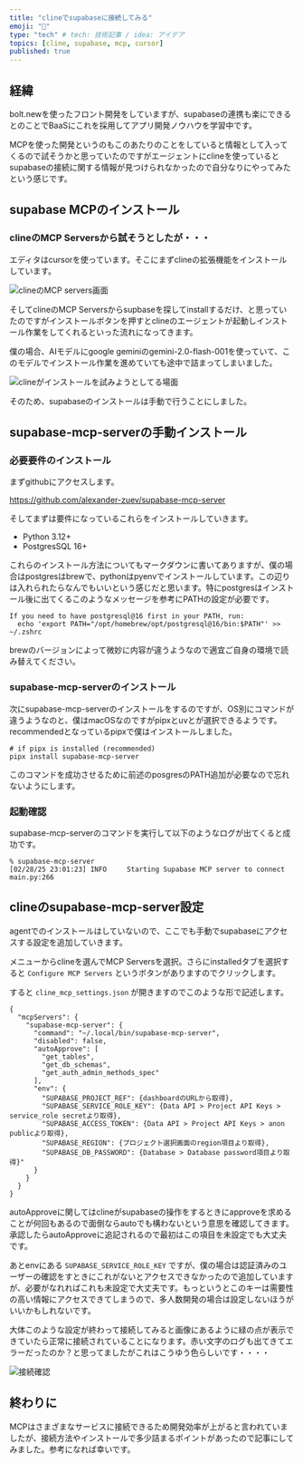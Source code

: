 ```yaml
---
title: "clineでsupabaseに接続してみる"
emoji: "📌"
type: "tech" # tech: 技術記事 / idea: アイデア
topics: [cline, supabase, mcp, cursor]
published: true
---
```


## 経緯
bolt.newを使ったフロント開発をしていますが、supabaseの連携も楽にできるとのことでBaaSにこれを採用してアプリ開発ノウハウを学習中です。

MCPを使った開発というのもこのあたりのことをしていると情報として入ってくるので試そうかと思っていたのですがエージェントにclineを使っているとsupabaseの接続に関する情報が見つけられなかったので自分なりにやってみたという感じです。

## supabase MCPのインストール
### clineのMCP Serversから試そうとしたが・・・
エディタはcursorを使っています。そこにまずclineの拡張機能をインストールしています。

![clineのMCP servers画面](https://storage.googleapis.com/zenn-user-upload/604854455f61-20250301.png)

そしてclineのMCP Serversからsupbaseを探してinstallするだけ、と思っていたのですがインストールボタンを押すとclineのエージェントが起動しインストール作業をしてくれるといった流れになってきます。

僕の場合、AIモデルにgoogle geminiのgemini-2.0-flash-001を使っていて、このモデルでインストール作業を進めていても途中で詰まってしまいました。

![clineがインストールを試みようとしてる場面](https://storage.googleapis.com/zenn-user-upload/1e901da825be-20250301.png)

そのため、supabaseのインストールは手動で行うことにしました。

## supabase-mcp-serverの手動インストール
### 必要要件のインストール
まずgithubにアクセスします。

https://github.com/alexander-zuev/supabase-mcp-server

そしてまずは要件になっているこれらをインストールしていきます。
- Python 3.12+
- PostgresSQL 16+

これらのインストール方法についてもマークダウンに書いてありますが、僕の場合はpostgresはbrewで、pythonはpyenvでインストールしています。この辺りは入れられたらなんでもいいという感じだと思います。特にpostgresはインストール後に出てくるこのようなメッセージを参考にPATHの設定が必要です。
```
If you need to have postgresql@16 first in your PATH, run:
  echo 'export PATH="/opt/homebrew/opt/postgresql@16/bin:$PATH"' >> ~/.zshrc
```
brewのバージョンによって微妙に内容が違うようなので適宜ご自身の環境で読み替えてください。

### supabase-mcp-serverのインストール
次にsupabase-mcp-serverのインストールをするのですが、OS別にコマンドが違うようなのと、僕はmacOSなのですがpipxとuvとが選択できるようです。recommendedとなっているpipxで僕はインストールしました。

```
# if pipx is installed (recommended)
pipx install supabase-mcp-server
```

このコマンドを成功させるために前述のposgresのPATH追加が必要なので忘れないようにします。

### 起動確認
supabase-mcp-serverのコマンドを実行して以下のようなログが出てくると成功です。
```
% supabase-mcp-server 
[02/28/25 23:01:23] INFO     Starting Supabase MCP server to connect main.py:266
```

## clineのsupabase-mcp-server設定
agentでのインストールはしていないので、ここでも手動でsupabaseにアクセスする設定を追加していきます。

メニューからclineを選んでMCP Serversを選択。さらにinstalledタブを選択すると `Configure MCP Servers` というボタンがありますのでクリックします。

すると `cline_mcp_settings.json` が開きますのでこのような形で記述します。
```
{
  "mcpServers": {
    "supabase-mcp-server": {
      "command": "~/.local/bin/supabase-mcp-server",
      "disabled": false,
      "autoApprove": [
        "get_tables",
        "get_db_schemas",
        "get_auth_admin_methods_spec"
      ],
      "env": {
        "SUPABASE_PROJECT_REF": {dashboardのURLから取得},
        "SUPABASE_SERVICE_ROLE_KEY": {Data API > Project API Keys > service_role secretより取得},
        "SUPABASE_ACCESS_TOKEN": {Data API > Project API Keys > anon publicより取得},
        "SUPABASE_REGION": {プロジェクト選択画面のregion項目より取得},
        "SUPABASE_DB_PASSWORD": {Database > Database password項目より取得}"
      }
    }
  }
}
```

autoApproveに関してはclineがsupabaseの操作をするときにapproveを求めることが何回もあるので面倒ならautoでも構わないという意思を確認してきます。承認したらautoApproveに追記されるので最初はこの項目を未設定でも大丈夫です。

あとenvにある `SUPABASE_SERVICE_ROLE_KEY` ですが、僕の場合は認証済みのユーザーの確認をすときにこれがないとアクセスできなかったので追加していますが、必要がなれればこれも未設定で大丈夫です。もっというとこのキーは需要性の高い情報にアクセスできてしまうので、多人数開発の場合は設定しないほうがいいかもしれないです。

大体このような設定が終わって接続してみると画像にあるように緑の点が表示できていたら正常に接続されていることになります。赤い文字のログも出てきてエラーだったのか？と思ってましたがこれはこうゆう色らしいです・・・・

![接続確認](https://storage.googleapis.com/zenn-user-upload/23101573725e-20250301.png)

## 終わりに
MCPはさまざまなサービスに接続できるため開発効率が上がると言われていましたが、接続方法やインストールで多少詰まるポイントがあったので記事にしてみました。参考になれば幸いです。